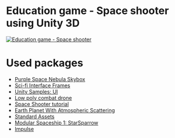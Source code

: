 # Education game - Space shooter using Unity 3D

[![Education game - Space shooter][unity-education-game-video-thumbnail]][unity-education-game-video]

# Used packages
- [Purple Space Nebula Skybox]
- [Sci-fi Interface Frames]
- [Unity Samples: UI]
- [Low poly combat drone]
- [Space Shooter tutorial]
- [Earth Planet With Atmospheric Scattering]
- [Standard Assets]
- [Modular Spaceship 1: StarSparrow]
- [Impulse]

[unity-education-game-video-thumbnail]: https://img.youtube.com/vi/T2g6YuNIAts/0.jpg "Video: Watch the Education game - Space shooter using Unity "
[unity-education-game-video]: https://youtu.be/T2g6YuNIAts "Video: Watch the Education game - Space shooter using Unity"

[Purple Space Nebula Skybox]: https://www.assetstore.unity3d.com/en/#!/content/25117
[Sci-fi Interface Frames]: https://www.assetstore.unity3d.com/en/#!/content/10747
[Unity Samples: UI]: https://www.assetstore.unity3d.com/en/#!/content/25468
[Low poly combat drone]: https://www.assetstore.unity3d.com/en/#!/content/82234
[Space Shooter tutorial]: https://www.assetstore.unity3d.com/en/#!/content/13866
[Earth Planet With Atmospheric Scattering]: https://www.assetstore.unity3d.com/en/#!/content/56841
[Standard Assets]: https://www.assetstore.unity3d.com/en/#!/content/32351
[Modular Spaceship 1: StarSparrow]: https://www.assetstore.unity3d.com/en/#!/content/73167
[Impulse]: https://github.com/Zesix/Impulse
